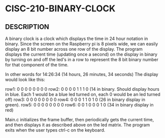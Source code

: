 # CISC-210-BINARY-CLOCK
## DESCRIPTION
A binary clock is a clock which displays the time in 24 hour notation in binary. Since the screen on the Raspberry pi is 8 pixels wide, we can easily display an 8 bit number across one row of the display. The program displays the current time (updating once a second) on the display in binary by turning on and off the led's in a row to represent the 8 bit binary number for that component of the time. 

In other words for 14:26:34 (14 hours, 26 minutes, 34 seconds) The display would look like this:

row1: 0 0 0 0 0 0 0 0
row2: 0 0 0 0 1 1 1 0 (14 in binary.  Should display hours in blue.  Each 1 would be a blue led turned on, each 0 would be an led turned off)
row3: 0 0 0 0 0 0 0 0
row4: 0 0 0 1 1 0 1 0 (26 in binary display in green).
row5: 0 0 0 0 0 0 0 0
row6: 0 0 1 0 0 0 1 0 (34 in binary display in red)

Main.c initializes the frame buffer, then periodically gets the current time, and then displays it as described above on the led matrix.  The program exits when the user types ctrl-c on the keyboard.
